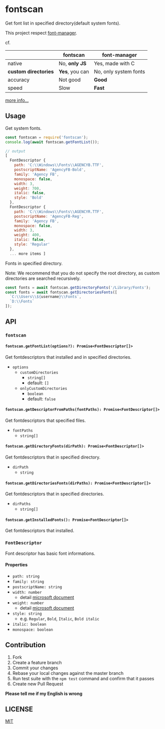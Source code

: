 # fontscan

Get font list in specified directory(default system fonts).

This project respect [font-manager](https://github.com/foliojs/font-manager).

cf.

||fontscan|font-manager|
|---|---|---|
|native|No, **only JS**|Yes, made with C|
|**custom directories**|**Yes**, you can|No, only system fonts|
|accuracy|Not good|**Good**|
|speed|Slow|**Fast**|

[more info...](https://github.com/ssssota/fontscan-vs-font-manager)

## Usage

Get system fonts.

```js
const fontscan = require('fontscan');
console.log(await fontscan.getFontList());

// output
[
  FontDescriptor {
    path: 'C:\\Windows\\Fonts\\AGENCYB.TTF',
    postscriptName: 'AgencyFB-Bold',
    family: 'Agency FB',
    monospace: false,
    width: 3,
    weight: 700,
    italic: false,
    style: 'Bold'
  },
  FontDescriptor {
    path: 'C:\\Windows\\Fonts\\AGENCYR.TTF',
    postscriptName: 'AgencyFB-Reg',
    family: 'Agency FB',
    monospace: false,
    width: 3,
    weight: 400,
    italic: false,
    style: 'Regular'
  },
  ... more items ]
```

Fonts in specified directory.

Note: We recommend that you do not specify the root directory, as custom directories are searched recursively.

```js
const fonts = await fontscan.getDirectoryFonts('/Library/Fonts');
const fonts = await fontscan.getDirectoriesFonts([
  `C:\\Users\\${username}\\Fonts`,
  `D:\\Fonts`
]);
```

## API

### `fontscan`

#### `fontscan.getFontList(options?): Promise<FontDescriptor[]>`

Get fontdescriptors that installed and in specified directories.

- `options`
  - `customDirectories`
    - `string[]`
    - default: `[]`
  - `onlyCustomDirectories`
    - `boolean`
    - default: `false`

#### `fontscan.getDescriptorFromPaths(fontPaths): Promise<FontDescriptor[]>`

Get fontdescriptors that specified files.

- `fontPaths`
  - `string[]`

#### `fontscan.getDirectoryFonts(dirPath): Promise<FontDescriptor[]>`

Get fontdescriptors that in specified directory.

- `dirPath`
  - `string`

#### `fontscan.getDirectoriesFonts(dirPaths): Promise<FontDescriptor[]>`

Get fontdescriptors that in specified directories.

- `dirPaths`
  - `string[]`

#### `fontscan.getInstalledFonts(): Promise<FontDescriptor[]>`

Get fontdescriptors that installed.

### `FontDescriptor`

Font descriptor has basic font informations.

#### Properties

- `path: string`
- `family: string`
- `postscriptName: string`
- `width: number`
  - detail [microsoft document](https://docs.microsoft.com/en-us/typography/opentype/spec/os2#uswidthclass)
- `weight: number`
  - detail [microsoft document](https://docs.microsoft.com/en-us/typography/opentype/spec/os2#usweightclass)
- `style: string`
  - e.g. `Regular`, `Bold`, `Italic`, `Bold italic`
- `italic: boolean`
- `monospace: boolean`

## Contribution

1. Fork
2. Create a feature branch
3. Commit your changes
4. Rebase your local changes against the master branch
5. Run test suite with the `npm test` command and confirm that it passes
6. Create new Pull Request

**Please tell me if my English is wrong**

## LICENSE

[MIT](LICENSE)
